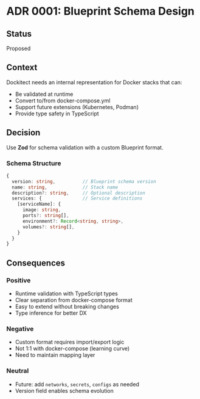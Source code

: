 # ADR 0001: Blueprint Schema Design

## Status

Proposed

## Context

Dockitect needs an internal representation for Docker stacks that can:

- Be validated at runtime
- Convert to/from docker-compose.yml
- Support future extensions (Kubernetes, Podman)
- Provide type safety in TypeScript

## Decision

Use **Zod** for schema validation with a custom Blueprint format.

### Schema Structure

```typescript
{
  version: string,          // Blueprint schema version
  name: string,             // Stack name
  description?: string,     // Optional description
  services: {               // Service definitions
    [serviceName]: {
      image: string,
      ports?: string[],
      environment?: Record<string, string>,
      volumes?: string[],
    }
  }
}
```

## Consequences

### Positive

- Runtime validation with TypeScript types
- Clear separation from docker-compose format
- Easy to extend without breaking changes
- Type inference for better DX

### Negative

- Custom format requires import/export logic
- Not 1:1 with docker-compose (learning curve)
- Need to maintain mapping layer

### Neutral

- Future: add `networks`, `secrets`, `configs` as needed
- Version field enables schema evolution
